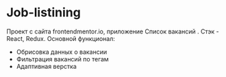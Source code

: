 
# Job-listining

Проект с сайта frontendmentor.io, приложение Список вакансий . Стэк - React, Redux. Основной функционал:
- Обрисовка данных о вакансии
- Фильтрация вакансий по тегам
- Адаптивная верстка
